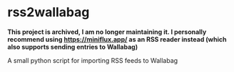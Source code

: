 # rss2wallabag

**This project is archived, I am no longer maintaining it. I personally recommend using https://miniflux.app/ as an RSS reader instead (which also supports sending entries to Wallabag)**

A small python script for importing RSS feeds to Wallabag
